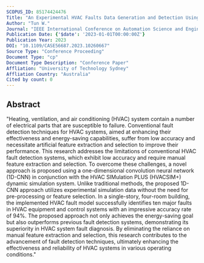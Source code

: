 ```yaml
---
SCOPUS_ID: 85174424476
Title: "An Experimental HVAC Faults Data Generation and Detection Using One-Dimensional Convolutional Neural Networks"
Author: "Tun W."
Journal: "IEEE International Conference on Automation Science and Engineering"
Publication Date: {'$date': '2023-01-01T00:00:00Z'}
Publication Year: 2023
DOI: "10.1109/CASE56687.2023.10260667"
Source Type: "Conference Proceeding"
Document Type: "cp"
Document Type Description: "Conference Paper"
Affliation: "University of Technology Sydney"
Affliation Country: "Australia"
Cited by count: 0
---
```


## Abstract
"Heating, ventilation, and air conditioning (HVAC) system contain a number of electrical parts that are susceptible to failure. Conventional fault detection techniques for HVAC systems, aimed at enhancing their effectiveness and energy-saving capabilities, suffer from low accuracy and necessitate artificial feature extraction and selection to improve their performance. This research addresses the limitations of conventional HVAC fault detection systems, which exhibit low accuracy and require manual feature extraction and selection. To overcome these challenges, a novel approach is proposed using a one-dimensional convolution neural network (1D-CNN) in conjunction with the HVAC SIMulation PLUS (HVACSIM+) dynamic simulation system. Unlike traditional methods, the proposed 1D-CNN approach utilizes experimental simulation data without the need for pre-processing or feature selection. In a single-story, four-room building, the implemented HVAC fault model successfully identifies ten major faults in HVAC equipment and control systems with an impressive accuracy rate of 94%. The proposed approach not only achieves the energy-saving goal but also outperforms previous fault detection systems, demonstrating its superiority in HVAC system fault diagnosis. By eliminating the reliance on manual feature extraction and selection, this research contributes to the advancement of fault detection techniques, ultimately enhancing the effectiveness and reliability of HVAC systems in various operating conditions."
